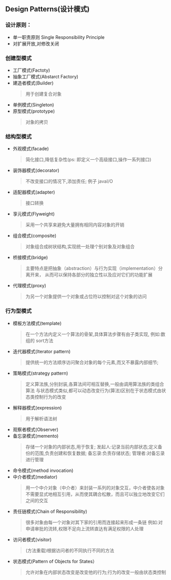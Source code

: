 ## Design Patterns(设计模式)

### 设计原则：
* 单一职责原则 Single Responsibility Principle
* 对扩展开放,对修改关闭

### 创建型模式
* 工厂模式(Factoty)
* 抽象工厂模式(Abstarct Factory)
* 建造者模式(Builder)
    >用于创建复合对象
* 单例模式(Singleton)
* 原型模式(prototype)
    >对象的拷贝

### 结构型模式
* 外观模式(facade)
    >简化接口,降低复杂性(ps: 即定义一个高级接口,操作一系列接口)
* 装饰器模式(decorator)
    >不改变接口的情况下,添加责任;
    例子 javaI/O
* 适配器模式(adapter)
    >接口转换
* 享元模式(Flyweight)
    >采用一个共享来避免大量拥有相同内容对象的开销
* 组合模式(composite)
    >对象组合成树状结构,实现统一处理个别对象及对象组合
* 桥接模式(bridge)
    >主要特点是把抽象（abstraction）与行为实现（implementation）分离开来，
    从而可以保持各部分的独立性以及应对它们的功能扩展
* 代理模式(proxy)
    >为另一个对象提供一个对象或占位符以控制对这个对象的访问

### 行为型模式
* 模板方法模式(template)
    >在一个方法内定义一个算法的骨架,具体算法步骤有由子类实现,
    例如:数组的 sort方法
* 迭代器模式(Iterator pattern)
    >提供统一的方法顺序访问聚合对象的每个元素,而又不暴露内部细节;
* 策略模式(strategy pattern)
    > 定义算法族,分别封装,各算法间可相互替换,一般由调用算法族的类组合算法
    与状态模式类似,都可以动态改变行为(算法)区别在于状态模式由状态类控制行为的改变
* 解释器模式(expression)
    >用于解析语法树
* 观察者模式(Observer)
* 备忘录模式(memento)
    >存储一个对象的内部状态,用于恢复;
    发起人:记录当前内部状态;定义备份的范围,负责创建和恢复数据;
    备忘录:负责存储状态;
    管理者:对备忘录进行管理
* 命令模式(method invocation)
* 中介者模式(mediator)
    >用一个中介对象（中介者）来封装一系列的对象交互，中介者使各对象不需要显式地相互引用，从而使其耦合松散，而且可以独立地改变它们之间的交互
* 责任链模式(Chain of Responsibility)
    >很多对象由每一个对象对其下家的引用而连接起来形成一条链
    例如:对申请审批的流转,权限不足向上流转直达有满足权限的人处理
* 访问者模式(visitor)
    >(方法重载)根据访问者的不同执行不同的方法
* 状态模式(Pattern of Objects for States）
    >允许对象在内部状态改变是改变他的行为;行为的改变一般由状态类控制



